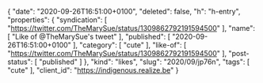 {
  "date": "2020-09-26T16:51:00+0100",
  "deleted": false,
  "h": "h-entry",
  "properties": {
    "syndication": [
      "https://twitter.com/TheMarySue/status/1309862792191594500"
    ],
    "name": [
      "Like of @TheMarySue's tweet"
    ],
    "published": [
      "2020-09-26T16:51:00+0100"
    ],
    "category": [
      "cute"
    ],
    "like-of": [
      "https://twitter.com/TheMarySue/status/1309862792191594500"
    ],
    "post-status": [
      "published"
    ]
  },
  "kind": "likes",
  "slug": "2020/09/jp76n",
  "tags": [
    "cute"
  ],
  "client_id": "https://indigenous.realize.be"
}

